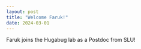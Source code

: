 ```yaml
---
layout: post
title: "Welcome Faruk!"
date: 2024-03-01
---
```


Faruk joins the Hugabug lab as a Postdoc from SLU!